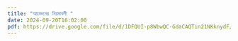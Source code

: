 ```yaml
---
title: "আবেদনের নিয়মাবলী "
date: 2024-09-20T16:02:00
pdf: https://drive.google.com/file/d/1DFQUI-p8WbwQC-GdaCAQTin21NKknydF/view?usp=sharing
---
```

